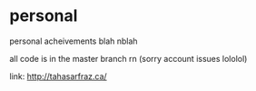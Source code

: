 # personal
personal acheivements blah nblah

all code is in the master branch rn (sorry account issues lololol)

link: 
http://tahasarfraz.ca/

